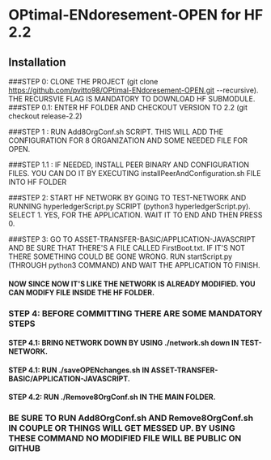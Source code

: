 # OPtimal-ENdoresement-OPEN for HF 2.2

## Installation

###STEP 0: CLONE THE PROJECT (git clone https://github.com/pvitto98/OPtimal-ENdoresement-OPEN.git --recursive). THE RECURSVIE FLAG IS MANDATORY TO DOWNLOAD HF SUBMODULE.
###STEP 0.1: ENTER HF FOLDER AND CHECKOUT VERSION TO 2.2 (git checkout release-2.2)


###STEP 1 : RUN Add8OrgConf.sh SCRIPT. THIS WILL ADD THE CONFIGURATION FOR 8 ORGANIZATION AND SOME NEEDED FILE FOR OPEN.

###STEP 1.1 : IF NEEDED, INSTALL PEER BINARY AND CONFIGURATION FILES. YOU CAN DO IT BY EXECUTING installPeerAndConfiguration.sh FILE INTO HF FOLDER 

###STEP 2: START HF NETWORK BY GOING TO TEST-NETWORK AND RUNNING hyperledgerScript.py SCRIPT (python3 hyperledgerScript.py). SELECT 1. YES, FOR THE APPLICATION. WAIT IT TO END AND THEN PRESS 0.

###STEP 3: GO TO ASSET-TRANSFER-BASIC/APPLICATION-JAVASCRIPT AND BE SURE THAT THERE'S A FILE CALLED FirstBoot.txt. IF IT'S NOT THERE SOMETHING COULD BE GONE WRONG. RUN startScript.py (THROUGH python3 COMMAND) AND WAIT THE APPLICATION TO FINISH.


#### NOW SINCE NOW IT'S LIKE THE NETWORK IS ALREADY MODIFIED. YOU CAN MODIFY FILE INSIDE THE HF FOLDER.

### STEP 4: BEFORE COMMITTING THERE ARE SOME MANDATORY STEPS
#### STEP 4.1: BRING NETWORK DOWN BY USING ./network.sh down IN TEST-NETWORK.
#### STEP 4.1: RUN ./saveOPENchanges.sh IN ASSET-TRANSFER-BASIC/APPLICATION-JAVASCRIPT.
#### STEP 4.2: RUN ./Remove8OrgConf.sh IN THE MAIN FOLDER.


### BE SURE TO RUN Add8OrgConf.sh AND Remove8OrgConf.sh IN COUPLE OR THINGS WILL GET MESSED UP. BY USING THESE COMMAND NO MODIFIED FILE WILL BE PUBLIC ON GITHUB




